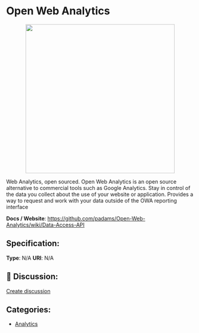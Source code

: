 # Open Web Analytics
<p align="center">
    <img width="400" src="https://raw.githubusercontent.com/apis-list/apis-list/main/apis/open-web-analytics/logo_256x256.png" />
</p>

Web Analytics, open sourced. Open Web Analytics is an open source alternative to commercial tools such as Google Analytics.  Stay in control of the data you collect about the use of your website or application. Provides a way to request and work with your data outside of the OWA reporting interface

**Docs / Website**: https://github.com/padams/Open-Web-Analytics/wiki/Data-Access-API

## Specification:
**Type**:  N/A 
**URI**:  N/A 

## 💬 Discussion:
[Create discussion](https://github.com/apis-list/apis-list/discussions/new)

## Categories:
- [Analytics](https://github.com/apis-list/apis-list#analytics)



